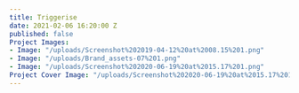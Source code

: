 ```yaml
---
title: Triggerise
date: 2021-02-06 16:20:00 Z
published: false
Project Images:
- Image: "/uploads/Screenshot%202019-04-12%20at%2008.15%201.png"
- Image: "/uploads/Brand_assets-07%201.png"
- Image: "/uploads/Screenshot%202020-06-19%20at%2015.17%201.png"
Project Cover Image: "/uploads/Screenshot%202020-06-19%20at%2015.17%201.png"
---
```


